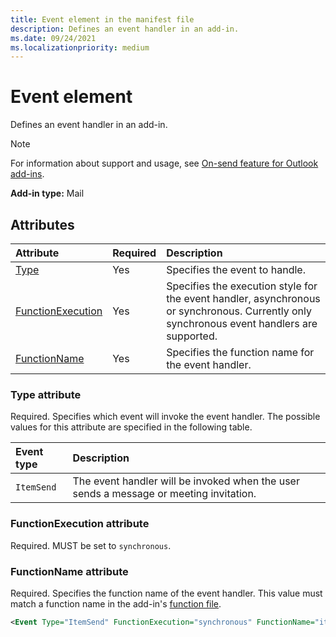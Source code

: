 ```yaml
---
title: Event element in the manifest file
description: Defines an event handler in an add-in.
ms.date: 09/24/2021
ms.localizationpriority: medium
---
```


# Event element

Defines an event handler in an add-in.

> [!NOTE]
> For information about support and usage, see [On-send feature for Outlook add-ins](../../outlook/outlook-on-send-addins.md).

**Add-in type:** Mail

## Attributes

|  Attribute  |  Required  |  Description  |
|:-----|:-----|:-----|
|  [Type](#type-attribute)  |  Yes  | Specifies the event to handle. |
|  [FunctionExecution](#functionexecution-attribute)  |  Yes  | Specifies the execution style for the event handler, asynchronous or synchronous. Currently only synchronous event handlers are supported. |
|  [FunctionName](#functionname-attribute)  |  Yes  | Specifies the function name for the event handler. |

### Type attribute

Required. Specifies which event will invoke the event handler. The possible values for this attribute are specified in the following table.

|  Event type  |  Description  |
|:-----|:-----|
|  `ItemSend`  |  The event handler will be invoked when the user sends a message or meeting invitation.  |

### FunctionExecution attribute

Required. MUST be set to `synchronous`.

### FunctionName attribute

Required. Specifies the function name of the event handler. This value must match a function name in the add-in's [function file](functionfile.md).

```xml
<Event Type="ItemSend" FunctionExecution="synchronous" FunctionName="itemSendHandler" />
```
